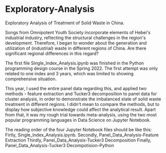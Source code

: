 # Exploratory-Analysis
Exploratory Analysis of Treatment of Solid Waste in China.

Songs from Omnipotent Youth Society incorporate elements of Hebei's industrial industry, reflecting the structural challenges in the region's development. Therefore, I began to wonder about the generation and utilization of (industrial) waste in different regions of China. Are there significant regional differences in this regard?

The first file Single_Index_Analysis.ipynb was finished in the Python programming design course in the Spring 2022. The first attempt was only related to one index and 3 years, which was limited to showing comprehensive situation. 

This year, I used the entire panel data regarding this, and applied two methods - feature extraction and Tucker3 decomposition to panel data for cluster analysis, in order to demonstrate the imbalanced state of solid waste treatment in different regions. I didn't mean to compare the methods, but to display how subjective knowledge could affect the analytical result. Apart from that, it was my rough trial towards meta-analysis, using the two most popular programming languages in Data Science on Jupyter Notebook. 

The reading order of the four Jupyter Notebook files should be like this:
Firtly, Single_Index_Analysis.ipynb.
Secondly, Panel_Data_Analysis-Feature Extraction
Thirdly, Panel_Data_Analysis-Tucker3 Decomposition
Finally, Panel_Data_Analysis-Tucker3 Decompotision-Python
